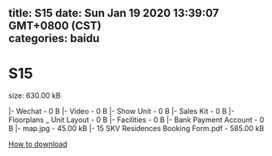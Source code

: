 
title: S15
date: Sun Jan 19 2020 13:39:07 GMT+0800 (CST)    
categories: baidu
---

# S15
size: 630.00 kB
 
 
|- Wechat - 0 B
|- Video - 0 B
|- Show Unit - 0 B
|- Sales Kit - 0 B
|- Floorplans _ Unit Layout - 0 B
|- Facilities - 0 B
|- Bank Payment Account - 0 B
|- map.jpg - 45.00 kB
|- 15 SKV Residences Booking Form.pdf - 585.00 kB

[How to download](https://bpcam.bemobtrk.com/go/2ceec3aa-1ca2-46d6-b9ff-aaa5c184517c?jno=3960)